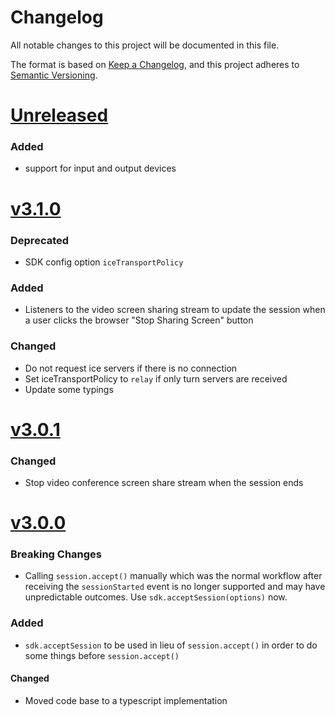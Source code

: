 # Changelog
All notable changes to this project will be documented in this file.

The format is based on [Keep a Changelog](https://keepachangelog.com/en/1.0.0/),
and this project adheres to [Semantic Versioning](https://semver.org/spec/v2.0.0.html).


# [Unreleased]

### Added
* support for input and output devices

# [v3.1.0]

### Deprecated
* SDK config option `iceTransportPolicy`

### Added
* Listeners to the video screen sharing stream to update the session when a user clicks the browser "Stop Sharing Screen" button

### Changed
* Do not request ice servers if there is no connection
* Set iceTransportPolicy to `relay` if only turn servers are received
* Update some typings

# [v3.0.1]

### Changed
* Stop video conference screen share stream when the session ends

# [v3.0.0]

### Breaking Changes
* Calling `session.accept()` manually which was the normal workflow after receiving the `sessionStarted` event is no longer supported and may have unpredictable outcomes. Use `sdk.acceptSession(options)` now.

### Added
* `sdk.acceptSession` to be used in lieu of `session.accept()` in order to do some things before `session.accept()`

#### Changed
* Moved code base to a typescript implementation


[Unreleased]: https://github.com/MyPureCloud/purecloud-webrtc-sdk/compare/v3.1.0...HEAD
[v3.1.0]: https://github.com/MyPureCloud/purecloud-webrtc-sdk/compare/v3.0.1...v3.1.0
[v3.0.1]: https://github.com/MyPureCloud/purecloud-webrtc-sdk/compare/v3.0.0...v3.0.1
[v3.0.0]: https://github.com/MyPureCloud/purecloud-webrtc-sdk/compare/v2.1.0...v3.0.0
